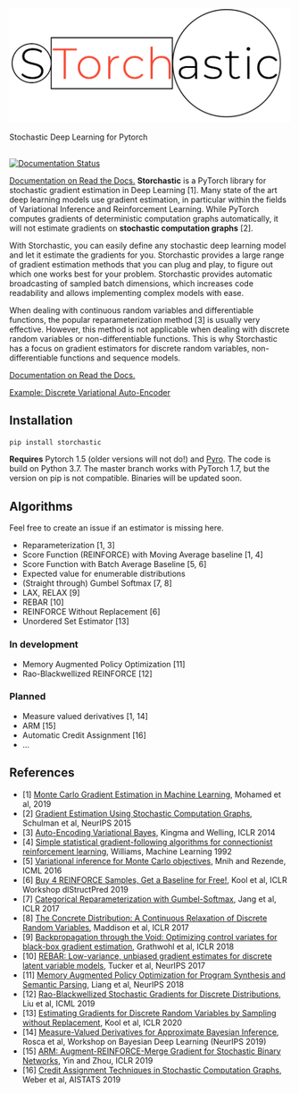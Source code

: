 ![](logo.png)

Stochastic Deep Learning for Pytorch


##
[![Documentation Status](https://readthedocs.org/projects/storchastic/badge/?version=latest)](https://storchastic.readthedocs.io/en/latest/?badge=latest)

[Documentation on Read the Docs.](https://storchastic.readthedocs.io/en/latest/)
**Storchastic** is a PyTorch library for stochastic gradient estimation in Deep Learning [1]. Many state of the art deep learning
models use gradient estimation, in particular within the fields of Variational Inference and Reinforcement Learning.
While PyTorch computes gradients of deterministic computation graphs automatically, it will not estimate
gradients on **stochastic computation graphs** [2].

With Storchastic, you can easily define any stochastic deep learning model and let it estimate the gradients for you. 
Storchastic provides a large range of gradient estimation methods that you can plug and play, to figure out which one works
best for your problem. Storchastic provides automatic broadcasting of sampled batch dimensions, which increases code
readability and allows implementing complex models with ease.

When dealing with continuous random variables and differentiable functions, the popular reparameterization method [3] is usually
very effective. However, this method is not applicable when dealing with discrete random variables or non-differentiable functions.
This is why Storchastic has a focus on gradient estimators for discrete random variables, non-differentiable functions and
sequence models.


[Documentation on Read the Docs.](https://storchastic.readthedocs.io/en/latest/)

[Example: Discrete Variational Auto-Encoder](TODO)

## Installation
`pip install storchastic`

**Requires** Pytorch 1.5 (older versions will not do!) and [Pyro](http://pyro.ai). The code is build on Python 3.7.
The master branch works with PyTorch 1.7, but the version on pip is not compatible. Binaries will be updated soon.

## Algorithms
Feel free to create an issue if an estimator is missing here.
- Reparameterization [1, 3]
- Score Function (REINFORCE) with Moving Average baseline [1, 4]
- Score Function with Batch Average Baseline [5, 6]
- Expected value for enumerable distributions
- (Straight through) Gumbel Softmax [7, 8]
- LAX, RELAX [9] 
- REBAR [10]
- REINFORCE Without Replacement [6]
- Unordered Set Estimator [13]

### In development
- Memory Augmented Policy Optimization [11]
- Rao-Blackwellized REINFORCE [12]

### Planned
- Measure valued derivatives [1, 14]
- ARM [15]
- Automatic Credit Assignment [16]
- ...

## References
- [1] [Monte Carlo Gradient Estimation in Machine Learning](https://arxiv.org/abs/1906.10652), Mohamed et al, 2019
- [2] [Gradient Estimation Using Stochastic Computation Graphs](https://arxiv.org/abs/1506.05254), Schulman et al, NeurIPS 2015
- [3] [Auto-Encoding Variational Bayes](https://arxiv.org/abs/1312.6114), Kingma and Welling, ICLR 2014
- [4] [Simple statistical gradient-following algorithms for connectionist reinforcement learning](https://link-springer-com.vu-nl.idm.oclc.org/article/10.1007/BF00992696), Williams, Machine Learning 1992
- [5] [Variational inference for Monte Carlo objectives](https://arxiv.org/abs/1602.06725), Mnih and Rezende, ICML 2016
- [6] [Buy 4 REINFORCE Samples, Get a Baseline for Free!](https://openreview.net/pdf?id=r1lgTGL5DE), Kool et al, ICLR Workshop dlStructPred 2019
- [7] [Categorical Reparameterization with Gumbel-Softmax](https://arxiv.org/abs/1611.01144), Jang et al, ICLR 2017
- [8] [The Concrete Distribution: A Continuous Relaxation of Discrete Random Variables](https://arxiv.org/abs/1611.00712), Maddison et al, ICLR 2017
- [9] [Backpropagation through the Void: Optimizing control variates for black-box gradient estimation](https://arxiv.org/abs/1711.00123), Grathwohl et al, ICLR 2018
- [10] [REBAR: Low-variance, unbiased gradient estimates for discrete latent variable models](https://arxiv.org/abs/1703.07370), Tucker et al, NeurIPS 2017
- [11] [Memory Augmented Policy Optimization for Program Synthesis and Semantic Parsing](https://arxiv.org/abs/1807.02322), Liang et al, NeurIPS 2018
- [12] [Rao-Blackwellized Stochastic Gradients for Discrete Distributions](https://arxiv.org/abs/1810.04777), Liu et al, ICML 2019
- [13] [Estimating Gradients for Discrete Random Variables by Sampling without Replacement](https://openreview.net/forum?id=rklEj2EFvB), Kool et al, ICLR 2020
- [14] [Measure-Valued Derivatives for Approximate Bayesian Inference](http://bayesiandeeplearning.org/2019/papers/76.pdf), Rosca et al, Workshop on Bayesian Deep Learning (NeurIPS 2019)
- [15] [ARM: Augment-REINFORCE-Merge Gradient for Stochastic Binary Networks](https://arxiv.org/abs/1807.11143), Yin and Zhou, ICLR 2019
- [16] [Credit Assignment Techniques in Stochastic Computation Graphs](https://arxiv.org/abs/1901.01761), Weber et al, AISTATS 2019
